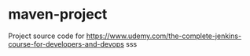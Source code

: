 # maven-project
Project source code for https://www.udemy.com/the-complete-jenkins-course-for-developers-and-devops
sss

